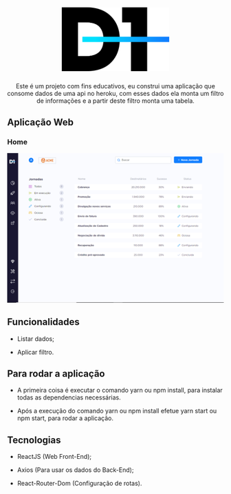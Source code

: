 <h1 align="center">
    <img alt="Logo"  width="250" title="Logo" src="assets/logotipo.png">
</h1>

<p align="center"> 
  Este é um projeto com fins educativos, eu construi uma aplicação que
  consome dados de uma api no heroku, com esses dados ela monta um filtro 
  de informações e a partir deste filtro monta uma tabela. 
</p>

## Aplicação Web

### Home 

<p align="center">
    <img alt="Home" title="Home" src="assets/D1Home.PNG">
</p>

## Funcionalidades

* Listar dados;

* Aplicar filtro.


## Para rodar a aplicação

  * A primeira coisa é executar o comando yarn ou npm install,
  para instalar todas as dependencias necessárias.

  * Após a execução do comando yarn ou npm install efetue yarn start
  ou npm start, para rodar a aplicação.

## Tecnologias

  * ReactJS (Web Front-End);

  * Axios (Para usar os dados do Back-End);

  * React-Router-Dom (Configuração de rotas).



